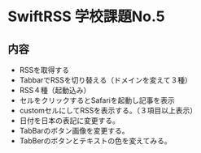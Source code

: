 # SwiftRSS 学校課題No.5

## 内容

- RSSを取得する
- TabbarでRSSを切り替える（ドメインを変えて３種）
- RSS４種（起動込み）
- セルをクリックするとSafariを起動し記事を表示
- customセルにしてRSSを表示する。（３項目以上表示）
- 日付を日本の表記に変更する。
- TabBarのボタン画像を変更する。
- TabBerのボタンとテキストの色を変えてみる。
